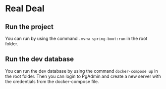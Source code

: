 # Real Deal

## Run the project

You can run by using the command `.mvnw spring-boot:run` in the root folder.

## Run the dev database

You can run the dev database by using the command `docker-compose up` in the root folder.
Then you can login to PgAdmin and create a new server with the credentials from the docker-compose file.
